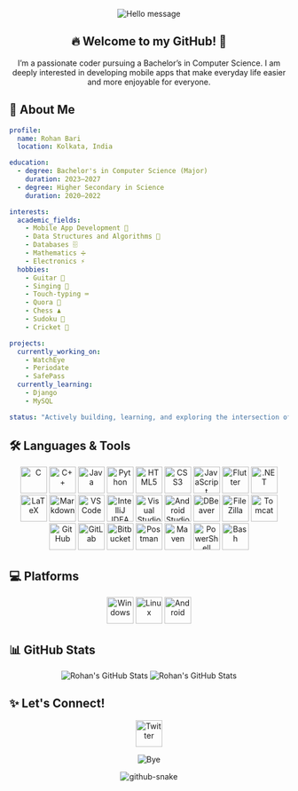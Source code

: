 <p align="center">
  <img src="https://capsule-render.vercel.app/api?type=waving&height=100&color=gradient&text=Namaste!&fontColor=E1C16E&animation=fadeIn" alt="Hello message"/>
</p>

<h2 align="center">🔥 Welcome to my GitHub! 👋</h2>

<p align="center">I’m a passionate coder pursuing a Bachelor’s in Computer Science.
  I am deeply interested in developing mobile apps that make everyday life easier and more enjoyable for everyone.</p>


## 🌟 About Me

```yaml
profile:
  name: Rohan Bari
  location: Kolkata, India

education:
  - degree: Bachelor's in Computer Science (Major)
    duration: 2023–2027
  - degree: Higher Secondary in Science
    duration: 2020–2022

interests:
  academic_fields:
    - Mobile App Development 📱
    - Data Structures and Algorithms 🧩
    - Databases 🗄️
    - Mathematics ➗
    - Electronics ⚡
  hobbies:
    - Guitar 🎸
    - Singing 🎤
    - Touch-typing ⌨️
    - Quora 🧠
    - Chess ♟️
    - Sudoku 🔢
    - Cricket 🏏

projects:
  currently_working_on:
    - WatchEye
    - Periodate
    - SafePass
  currently_learning:
    - Django
    - MySQL

status: "Actively building, learning, and exploring the intersection of technology and creativity."
```

## 🛠 Languages & Tools

<p align="center">
  <img src="https://cdn.jsdelivr.net/gh/devicons/devicon/icons/c/c-original.svg" alt="C" height="48px" width="48px"/>
  <img src="https://cdn.jsdelivr.net/gh/devicons/devicon/icons/cplusplus/cplusplus-original.svg" alt="C++" height="48px" width="48px"/>
  <img src="https://cdn.jsdelivr.net/gh/devicons/devicon/icons/java/java-original.svg" alt="Java" height="48px" width="48px"/>
  <img src="https://cdn.jsdelivr.net/gh/devicons/devicon/icons/python/python-original.svg" alt="Python" height="48px" width="48px"/>
  <img src="https://cdn.jsdelivr.net/gh/devicons/devicon/icons/html5/html5-original.svg" alt="HTML5" height="48px" width="48px"/>
  <img src="https://cdn.jsdelivr.net/gh/devicons/devicon/icons/css3/css3-original-wordmark.svg" alt="CSS3" height="48px" width="48px"/>
  <img src="https://cdn.jsdelivr.net/gh/devicons/devicon/icons/javascript/javascript-original.svg" alt="JavaScript" height="48px" width="48px"/>
  <img src="https://cdn.jsdelivr.net/gh/devicons/devicon@latest/icons/flutter/flutter-original.svg" alt="Flutter" height="48px" width="48px"/>
  <img src="https://cdn.jsdelivr.net/gh/devicons/devicon/icons/dot-net/dot-net-original-wordmark.svg" alt=".NET" height="48px" width="48px"/>  
  <img src="https://cdn.jsdelivr.net/gh/devicons/devicon/icons/latex/latex-original.svg" alt="LaTeX" height="48px" width="48px"/>
  <img src="https://cdn.jsdelivr.net/gh/devicons/devicon/icons/markdown/markdown-original.svg" alt="Markdown" height="48px" width="48px"/>
  <img src="https://cdn.jsdelivr.net/gh/devicons/devicon/icons/vscode/vscode-original.svg" alt="VS Code" height="48px" width="48px"/>
  <img src="https://cdn.jsdelivr.net/gh/devicons/devicon/icons/intellij/intellij-original.svg" alt="IntelliJ IDEA" height="48px" width="48px"/>
  <img src="https://cdn.jsdelivr.net/gh/devicons/devicon/icons/visualstudio/visualstudio-original.svg" alt="Visual Studio" height="48px" width="48px"/>
  <img src="https://cdn.jsdelivr.net/gh/devicons/devicon/icons/androidstudio/androidstudio-original.svg" alt="Android Studio" height="48px" width="48px"/>
  <img src="https://cdn.jsdelivr.net/gh/devicons/devicon/icons/dbeaver/dbeaver-original.svg" alt="DBeaver" height="48px" width="48px"/>
  <img src="https://cdn.jsdelivr.net/gh/devicons/devicon/icons/filezilla/filezilla-original.svg" alt="FileZilla" height="48px" width="48px"/>
  <img src="https://cdn.jsdelivr.net/gh/devicons/devicon/icons/tomcat/tomcat-original.svg" alt="Tomcat" height="48px" width="48px"/>
  <img src="https://cdn.jsdelivr.net/gh/devicons/devicon/icons/github/github-original.svg" alt="GitHub" height="48px" width="48px"/>
  <img src="https://cdn.jsdelivr.net/gh/devicons/devicon/icons/gitlab/gitlab-original.svg" alt="GitLab" height="48px" width="48px"/>
  <img src="https://cdn.jsdelivr.net/gh/devicons/devicon/icons/bitbucket/bitbucket-original.svg" alt="Bitbucket" height="48px" width="48px"/>
  <img src="https://cdn.jsdelivr.net/gh/devicons/devicon/icons/postman/postman-original.svg" height="48px" width="48px" alt="Postman"/>
  <img src="https://cdn.jsdelivr.net/gh/devicons/devicon/icons/maven/maven-original-wordmark.svg" alt="Maven" height="48px" width="48px"/>
  <img src="https://cdn.jsdelivr.net/gh/devicons/devicon/icons/powershell/powershell-original.svg" height="48px" width="48px" alt="PowerShell"/>
  <img src="https://cdn.jsdelivr.net/gh/devicons/devicon/icons/bash/bash-original.svg" height="48px" width="48px" alt="Bash"/>
</p>

## 💻 Platforms

<p align="center">
  <img src="https://cdn.jsdelivr.net/gh/devicons/devicon/icons/windows8/windows8-original.svg" alt="Windows" height="48px" width="48px"/>
  <img src="https://cdn.jsdelivr.net/gh/devicons/devicon/icons/linux/linux-original.svg" alt="Linux" height="48px" width="48px"/>
  <img src="https://cdn.jsdelivr.net/gh/devicons/devicon/icons/android/android-plain-wordmark.svg" alt="Android" height="48px" width="48px"/>
</p>

## 📊 GitHub Stats

<p align="center">
  <img src="https://github-readme-stats.vercel.app/api?username=rohanbari&show_icons=true&theme=transparent&rank_icon=github" alt="Rohan's GitHub Stats" />
  <img src="https://github-readme-stats.vercel.app/api/top-langs/?username=rohanbari&langs_count=8&layout=compact" alt="Rohan's GitHub Stats" />
</p>

## ✨ Let's Connect!

<p align="center">
  <a href="https://x.com/TheRohanBari">
    <img src="https://cdn.jsdelivr.net/gh/devicons/devicon/icons/twitter/twitter-original.svg" alt="Twitter" height="48px" width="48px"/>
  </a>
</p>

<p align="center">
  <img src="https://capsule-render.vercel.app/api?type=waving&height=100&color=gradient&textBg=false&section=footer" alt="Bye"/>
</p>

<div align="center">
  <picture>
    <source media="(prefers-color-scheme: dark)" srcset="https://github.com/rohanbari/rohanbari/blob/output/github-contribution-grid-snake-dark.svg" />
    <source media="(prefers-color-scheme: light)" srcset="https://github.com/rohanbari/rohanbari/blob/output/github-contribution-grid-snake.svg" />
    <img alt="github-snake" src="github-snake.svg" />
  </picture>
</div>
